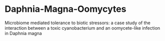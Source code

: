 # Daphnia-Magna-Oomycytes
Microbiome mediated tolerance to biotic stressors: a case study of the interaction between a toxic cyanobacterium and an oomycete-like infection in Daphnia magna
